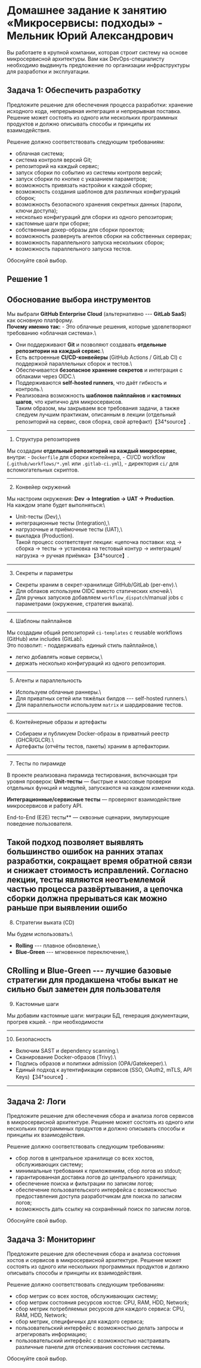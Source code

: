 # Домашнее задание к занятию «Микросервисы: подходы» - Мельник Юрий Александрович

Вы работаете в крупной компании, которая строит систему на основе микросервисной архитектуры.
Вам как DevOps-специалисту необходимо выдвинуть предложение по организации инфраструктуры для разработки и эксплуатации.


## Задача 1: Обеспечить разработку

Предложите решение для обеспечения процесса разработки: хранение исходного кода, непрерывная интеграция и непрерывная поставка. 
Решение может состоять из одного или нескольких программных продуктов и должно описывать способы и принципы их взаимодействия.

Решение должно соответствовать следующим требованиям:
- облачная система;
- система контроля версий Git;
- репозиторий на каждый сервис;
- запуск сборки по событию из системы контроля версий;
- запуск сборки по кнопке с указанием параметров;
- возможность привязать настройки к каждой сборке;
- возможность создания шаблонов для различных конфигураций сборок;
- возможность безопасного хранения секретных данных (пароли, ключи доступа);
- несколько конфигураций для сборки из одного репозитория;
- кастомные шаги при сборке;
- собственные докер-образы для сборки проектов;
- возможность развернуть агентов сборки на собственных серверах;
- возможность параллельного запуска нескольких сборок;
- возможность параллельного запуска тестов.

Обоснуйте свой выбор.

## Решение 1
 

## Обоснование выбора инструментов

Мы выбрали **GitHub Enterprise Cloud** (альтернативно --- **GitLab
SaaS**) как основную платформу.\
**Почему именно так:** - Это облачные решения, которые удовлетворяют
требованию «облачная система».\
- Они поддерживают **Git** и позволяют создавать **отдельные репозитории
на каждый сервис**.\
- Есть встроенные **CI/CD-конвейеры** (GitHub Actions / GitLab CI) с
поддержкой параллельных сборок и тестов.\
- Обеспечивается **безопасное хранение секретов** и интеграция с
облаками через OIDC.\
- Поддерживаются **self-hosted runners**, что даёт гибкость и контроль.\
- Реализована возможность **шаблонов пайплайнов** и **кастомных шагов**,
что критично для микросервисов.\
Таким образом, мы закрываем все требования задачи, а также следуем
лучшим практикам, описанным в лекции (отдельный репозиторий на сервис,
своя сборка, свой артефакт)【34†source】.

------------------------------------------------------------------------

1) Структура репозиториев

Мы создадим **отдельный репозиторий на каждый микросервис**, внутри: -
`Dockerfile` для сборки контейнера, - CI/CD workflow
(`.github/workflows/*.yml` или `.gitlab-ci.yml`), - директория `ci/` для
вспомогательных скриптов.

------------------------------------------------------------------------
 2) Конвейер окружений

Мы настроим окружения: **Dev → Integration → UAT → Production**.\
На каждом этапе будет выполняться:\
- Unit-тесты (Dev),\
- интеграционные тесты (Integration),\
- нагрузочные и приёмочные тесты (UAT),\
- выкладка (Production).\
Такой процесс соответствует лекции: «цепочка поставки: код → сборка →
тесты → установка на тестовый контур → интеграция/нагрузка → ручная
приёмка»【34†source】.

------------------------------------------------------------------------

 3) Секреты и параметры

-   Секреты храним в секрет-хранилище GitHub/GitLab (per-env).\
-   Для облаков используем OIDC вместо статических ключей.\
-   Для ручных запусков добавляем `workflow_dispatch`/manual jobs с
    параметрами (окружение, стратегия выката).

------------------------------------------------------------------------

 4) Шаблоны пайплайнов

Мы создадим общий репозиторий `ci-templates` с reusable workflows
(GitHub) или includes (GitLab).\
Это позволит: - поддерживать единый стиль пайплайнов,\
- легко добавлять новые сервисы,\
- держать несколько конфигураций из одного репозитория.

------------------------------------------------------------------------

 5) Агенты и параллельность

-   Используем облачные раннеры.\
-   Для приватных сетей или тяжёлых билдов --- self-hosted runners.\
-   Для параллельности используем `matrix` и шардирование тестов.

------------------------------------------------------------------------

6) Контейнерные образы и артефакты

-   Собираем и публикуем Docker-образы в приватный реестр (GHCR/GLCR).\
-   Артефакты (отчёты тестов, пакеты) храним в артефактории.

------------------------------------------------------------------------

7) Тесты по пирамиде

В проекте реализована пирамида тестирования, включающая три уровня проверок:
**Unit-тесты** — быстрые и массовые проверки отдельных функций и модулей, запускаются на каждом изменении кода.

**Интеграционные/сервисные тесты** — проверяют взаимодействие микросервисов и работу API.

End-to-End (E2E) тесты** — сквозные сценарии, эмулирующие поведение пользователя.

Такой подход позволяет выявлять большинство ошибок на ранних этапах разработки, сокращает время обратной связи и снижает стоимость исправлений.
Согласно лекции, тесты являются неотъемлемой частью процесса развёртывания, а цепочка сборки должна прерываться как можно раньше при выявлении ошибо
------------------------------------------------------------------------

8) Стратегии выката (CD)

Мы будем использовать:\
- **Rolling** --- плавное обновление,\
- **Blue-Green** --- мгновенное переключение,\


СRolling и Blue-Green --- лучшие базовые стратегии для
продакшена чтобы выкат не сильно был заметен для пользователя
------------------------------------------------------------------------

9) Кастомные шаги

Мы добавим кастомные шаги: миграции БД, генерация документации, 
прогрев кэшей. - при необходимости

------------------------------------------------------------------------
10) Безопасность

-   Включим SAST и dependency scanning.\
-   Сканирование Docker-образов (Trivy).\
-   Подпись образов и политики admission (OPA/Gatekeeper).\
-   Единый подход к аутентификации сервисов (SSO, OAuth2, mTLS, API
    Keys)【34†source】.
------------------------------------------------------------------------



## Задача 2: Логи

Предложите решение для обеспечения сбора и анализа логов сервисов в микросервисной архитектуре.
Решение может состоять из одного или нескольких программных продуктов и должно описывать способы и принципы их взаимодействия.

Решение должно соответствовать следующим требованиям:
- сбор логов в центральное хранилище со всех хостов, обслуживающих систему;
- минимальные требования к приложениям, сбор логов из stdout;
- гарантированная доставка логов до центрального хранилища;
- обеспечение поиска и фильтрации по записям логов;
- обеспечение пользовательского интерфейса с возможностью предоставления доступа разработчикам для поиска по записям логов;
- возможность дать ссылку на сохранённый поиск по записям логов.

Обоснуйте свой выбор.

## Задача 3: Мониторинг

Предложите решение для обеспечения сбора и анализа состояния хостов и сервисов в микросервисной архитектуре.
Решение может состоять из одного или нескольких программных продуктов и должно описывать способы и принципы их взаимодействия.

Решение должно соответствовать следующим требованиям:
- сбор метрик со всех хостов, обслуживающих систему;
- сбор метрик состояния ресурсов хостов: CPU, RAM, HDD, Network;
- сбор метрик потребляемых ресурсов для каждого сервиса: CPU, RAM, HDD, Network;
- сбор метрик, специфичных для каждого сервиса;
- пользовательский интерфейс с возможностью делать запросы и агрегировать информацию;
- пользовательский интерфейс с возможностью настраивать различные панели для отслеживания состояния системы.

Обоснуйте свой выбор.
